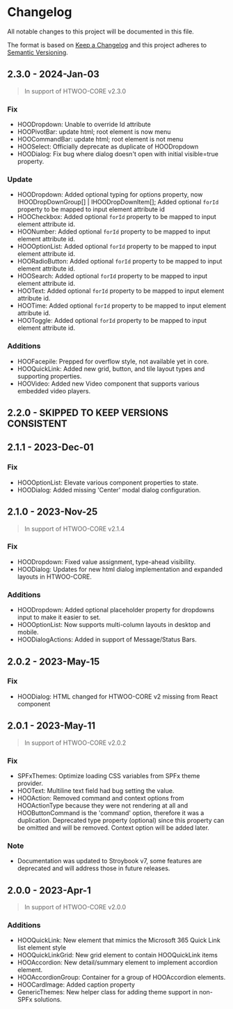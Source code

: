 # Changelog

All notable changes to this project will be documented in this file.

The format is based on [Keep a Changelog](http://keepachangelog.com/en/1.0.0/)
and this project adheres to [Semantic Versioning](http://semver.org/spec/v2.0.0.html).

## 2.3.0 - 2024-Jan-03

>In support of HTWOO-CORE v2.3.0

### Fix

- HOODropdown: Unable to override Id attribute
- HOOPivotBar: update html; root element is now menu
- HOOCommandBar: update html; root element is not menu
- HOOSelect: Officially deprecate as duplicate of HOODropdown
- HOODialog: Fix bug where dialog doesn't open with initial visible=true property.

### Update

- HOODropdown: Added optional typing for options property, now IHOODropDownGroup[] | IHOODropDownItem[]; Added optional `forId` property to be mapped to input element attribute id
- HOOCheckbox: Added optional `forId` property to be mapped to input element attribute id.
- HOONumber: Added optional `forId` property to be mapped to input element attribute id.
- HOOOptionList: Added optional `forId` property to be mapped to input element attribute id.
- HOORadioButton: Added optional `forId` property to be mapped to input element attribute id.
- HOOSearch: Added optional `forId` property to be mapped to input element attribute id.
- HOOText: Added optional `forId` property to be mapped to input element attribute id.
- HOOTime: Added optional `forId` property to be mapped to input element attribute id.
- HOOToggle: Added optional `forId` property to be mapped to input element attribute id.

### Additions

- HOOFacepile: Prepped for overflow style, not available yet in core.
- HOOQuickLink: Added new grid, button, and tile layout types and supporting properties.
- HOOVideo: Added new Video component that supports various embedded video players.

## 2.2.0 - SKIPPED TO KEEP VERSIONS CONSISTENT

## 2.1.1 - 2023-Dec-01

### Fix

- HOOOptionList: Elevate various component properties to state.
- HOODialog: Added missing 'Center' modal dialog configuration.

## 2.1.0 - 2023-Nov-25

>In support of HTWOO-CORE v2.1.4

### Fix

- HOODropdown: Fixed value assignment, type-ahead visibility.
- HOODialog: Updates for new html dialog implementation and expanded layouts in HTWOO-CORE.

### Additions

- HOODropdown: Added optional placeholder property for dropdowns input to make it easier to set.
- HOOOptionList: Now supports multi-column layouts in desktop and mobile.
- HOODialogActions: Added in support of Message/Status Bars.

## 2.0.2 - 2023-May-15

### Fix

- HOODialog: HTML changed for HTWOO-CORE v2 missing from React component

## 2.0.1 - 2023-May-11

>In support of HTWOO-CORE v2.0.2

### Fix

- SPFxThemes: Optimize loading CSS variables from SPFx theme provider.
- HOOText: Multiline text field had bug setting the value.
- HOOAction: Removed command and context options from HOOActionType because they were not rendering at all and HOOButtonCommand is the 'command' option, therefore it was a duplication. Deprecated type property (optional) since this property can be omitted and will be removed. Context option will be added later.

### Note

- Documentation was updated to Stroybook v7, some features are deprecated and will address those in future releases.

## 2.0.0 - 2023-Apr-1

>In support of HTWOO-CORE v2.0.0

### Additions

- HOOQuickLink: New element that mimics the Microsoft 365 Quick Link list element style
- HOOQuickLinkGrid: New grid element to contain HOOQuickLink items
- HOOAccordion: New detail/summary element to implement accordion element.
- HOOAccordionGroup: Container for a group of HOOAccordion elements.
- HOOCardImage: Added caption property
- GenericThemes: New helper class for adding theme support in non-SPFx solutions.
